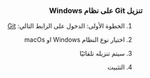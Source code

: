 


### <div dir=rtl> تنزيل Git على نظام Windows <dir>



<div dir=rtl>
  
1. الخطوة الأولى: الدخول على الرابط التالي:  [Git](https://git-scm.com/downloads)

2. اختيار نوع النظام Windows او macOs


3. سيتم تنزيله تلقائيًا

4. التثبيت <dir>
